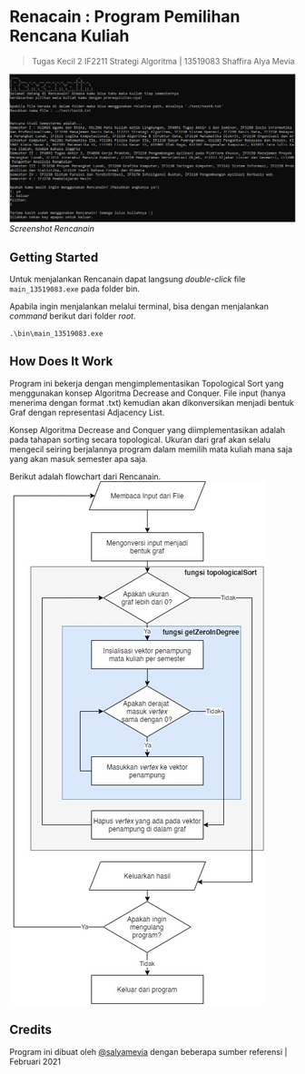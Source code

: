 # Renacain : Program Pemilihan Rencana Kuliah
> Tugas Kecil 2 IF2211 Strategi Algoritma | 13519083 Shaffira Alya Mevia

![alt text](./program.png "Screnshot Rencanain")
*Screenshot Rencanain*

## Getting Started
Untuk menjalankan Rencanain dapat langsung *double-click* file `main_13519083.exe` pada folder bin. 

Apabila ingin menjalankan melalui terminal, bisa dengan menjalankan *command* berikut dari folder *root*.
```
.\bin\main_13519083.exe
```

## How Does It Work
Program ini bekerja dengan mengimplementasikan Topological Sort yang menggunakan konsep Algoritma Decrease and Conquer. File input (hanya menerima dengan format .txt) kemudian akan dikonversikan menjadi bentuk Graf dengan representasi Adjacency List. 

Konsep Algoritma Decrease and Conquer yang diimplementasikan adalah pada tahapan sorting secara topological. Ukuran dari graf akan selalu mengecil seiring berjalannya program dalam memilih mata kuliah mana saja yang akan masuk semester apa saja.

Berikut adalah flowchart dari Rencanain.
![alt text](./flowchart.jpg "Flowchart Rencanain")


## Credits
Program ini dibuat oleh [@salyamevia](https://github.com/salyamevia) dengan beberapa sumber referensi | Februari 2021


